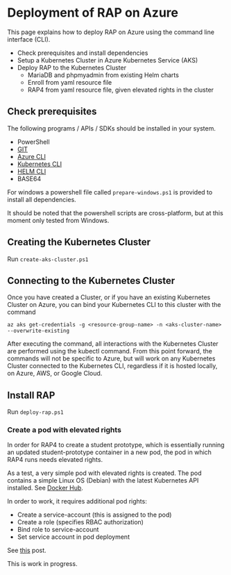 # Deployment of RAP on Azure

This page explains how to deploy RAP on Azure using the command line interface (CLI).

- Check prerequisites and install dependencies
- Setup a Kubernetes Cluster in Azure Kubernetes Service (AKS)
- Deploy RAP to the Kubernetes Cluster
  - MariaDB and phpmyadmin from existing Helm charts
  - Enroll from yaml resource file
  - RAP4 from yaml resource file, given elevated rights in the cluster

## Check prerequisites

The following programs / APIs / SDKs should be installed in your system.

- PowerShell
- [GIT](https://git-scm.com/book/en/v2/Getting-Started-Installing-Git)
- [Azure CLI](https://learn.microsoft.com/en-us/cli/azure/install-azure-cli)
- [Kubernetes CLI](https://kubernetes.io/docs/tasks/tools/)
- [HELM CLI](https://helm.sh/docs/intro/install/)
- BASE64

For windows a powershell file called `prepare-windows.ps1` is provided to install all dependencies.

It should be noted that the powershell scripts are cross-platform, but at this moment only tested from Windows.

## Creating the Kubernetes Cluster

Run `create-aks-cluster.ps1`

## Connecting to the Kubernetes Cluster

Once you have created a Cluster, or if you have an existing Kubernetes Cluster on Azure, you can bind your Kubernetes CLI to this cluster with the command

```
az aks get-credentials -g <resource-group-name> -n <aks-cluster-name> --overwrite-existing
```

After executing the command, all interactions with the Kubernetes Cluster are performed using the kubectl command. From this point forward, the commands will not be specific to Azure, but will work on any Kubernetes Cluster connected to the Kubernetes CLI, regardless if it is hosted locally, on Azure, AWS, or Google Cloud.

## Install RAP

Run `deploy-rap.ps1`

### Create a pod with elevated rights

In order for RAP4 to create a student prototype, which is essentially running an updated student-prototype container in a new pod, the pod in which RAP4 runs needs elevated rights.

As a test, a very simple pod with elevated rights is created. The pod contains a simple Linux OS (Debian) with the latest Kubernetes API installed. See [Docker Hub](https://hub.docker.com/r/trstringer/internal-kubectl).

In order to work, it requires additional pod rights:

- Create a service-account (this is assigned to the pod)
- Create a role (specifies RBAC authorization)
- Bind role to service-account
- Set service account in pod deployment

See [this](https://trstringer.com/kubectl-from-within-pod/) post.

This is work in progress.
